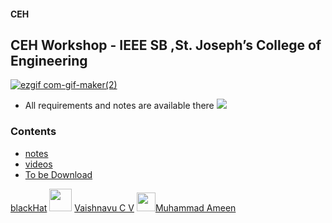 #### CEH
## CEH Workshop - IEEE SB ,St. Joseph’s College of Engineering
<a href="https://github.com/blackhatsacademy/sjcetpalai">![ezgif com-gif-maker(2)](https://user-images.githubusercontent.com/86956564/131186616-36c2f7ee-fa57-4102-ae0f-00366dd5f2eb.gif)
</a>

* All requirements and notes are available there
<a href="https://github.com/blackhatsacademy/sjcetpalai"><img src="https://user-images.githubusercontent.com/73097560/115834477-dbab4500-a447-11eb-908a-139a6edaec5c.gif" ></a>
### Contents

* [notes](https://github.com/blackhatsacademy/sjcetpalai/tree/main/note)
* [videos](https://github.com/blackhatsacademy/sjcetpalai/tree/main/videos)
* [To be Download](https://github.com/blackhatsacademy/sjcetpalai/tree/main/download)


                  
<a href="https://www.instagram.com/blackhat_academy"><img src="https://media.giphy.com/media/W5eoZHPpUx9sapR0eu/giphy.gif" width="0px" alt="Git"/></h1></a>[blackHat](https://www.instagram.com/blackhat_academy/)
<a href="https://www.instagram.com/hack_with_vyshu/"><img src="https://github.com/TheDudeThatCode/TheDudeThatCode/blob/master/Assets/Designer.gif" width="36px"></h1></a> [Vaishnavu C V](https://www.instagram.com/hack_with_vyshu/)
<a href="https://www.instagram.com/_a.m.e.e.n._/"><img src="https://github.com/TheDudeThatCode/TheDudeThatCode/blob/master/Assets/Developer.gif" width="30px"></h1></a>[Muhammad Ameen](https://www.instagram.com/_a.m.e.e.n._/)
